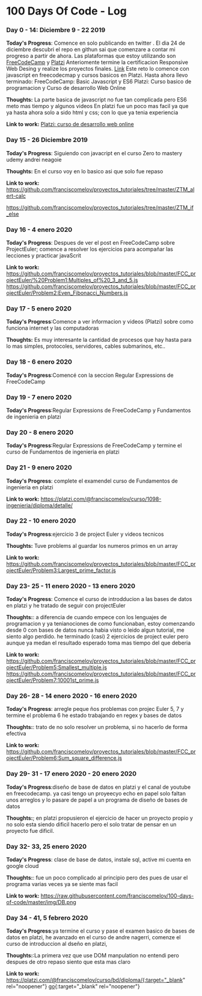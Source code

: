 # 100 Days Of Code - Log

### Day 0 - 14: Diciembre 9 - 22 2019 

**Today's Progress**: Comence en solo publicando en twitter . El dia 24 de diciembre descubri el repo en githun sai que comenzare a contar mi progreso a partir de ahora.
Las plataformas que estoy utilizando son [FreeCodeCamp](https://www.freecodecamp.org/franciscomelov) y [Platzi](https://platzi.com/@franciscomelov/) 
Anteriomente termine la certificacion Responsive Web Desing y realize los proyectos finales. [Link](https://franciscomelov.github.io/)
Este reto lo comence con javascript en freecodecmap y cursos basicos en Platzi.
Hasta ahora llevo terminado:
FreeCodeCamp: Basic Javascript y ES6
Platzi: Curso basico de programacion y Curso de desarrollo Web Online

**Thoughts:** La parte basica de javascript no fue tan complicada pero ES6 meto mas tiempo y algunos videos 
En platzi fue un poco mas facil ya que ya hasta ahora solo a sido html y css; con lo que ya tenia experiencia

**Link to work:** 
[Platzi: curso de desarrollo web online](https://github.com/franciscomelov/proyectos_tutoriales/tree/master/Platzi-desarroll_web)

### Day 15 - 26 Diciembre 2019
**Today's Progress**: Siguiendo con javacript en el curso Zero to mastery udemy andrei neagoie

**Thoughts:** En el curso voy en lo basico asi que solo fue repaso

**Link to work:** 
https://github.com/franciscomelov/proyectos_tutoriales/tree/master/ZTM_alert-calc

https://github.com/franciscomelov/proyectos_tutoriales/tree/master/ZTM_if_else


### Day 16 - 4 enero 2020
**Today's Progress**: Despues de ver el post en FreeCodeCamp sobre ProjectEuler; comence a resolver los ejercicios para acompañar las lecciones y practicar javaScrit


**Link to work:** 
https://github.com/franciscomelov/proyectos_tutoriales/blob/master/FCC_projectEuler/%20Problem1:Multiples_of%20_3_and_5.js
https://github.com/franciscomelov/proyectos_tutoriales/blob/master/FCC_projectEuler/Problem2:Even_Fibonacci_Numbers.js

### Day 17 - 5 enero 2020

**Today's Progress**:Comence a ver informacion y videos (Platzi) sobre como funciona internet y las computadoras

**Thoughts:** Es muy interesante la cantidad de procesos que hay hasta para lo mas simples, protocoles, servidores, cables submarinos, etc..

### Day 18 - 6 enero 2020
**Today's Progress**:Comencé con la seccion Regular Expressions de FreeCodeCamp

### Day 19 - 7 enero 2020
**Today's Progress**:Regular Expressions de FreeCodeCamp y Fundamentos de ingenieria en platzi

### Day 20 - 8 enero 2020
**Today's Progress**:Regular Expressions de FreeCodeCamp y termine el curso  de Fundamentos de ingenieria en platzi

### Day 21 - 9 enero 2020
**Today's Progress**: complete el examendel curso de Fundamentos de ingenieria en platzi

**Link to work:** 
https://platzi.com/@franciscomelov/curso/1098-ingenieria/diploma/detalle/

### Day 22 - 10 enero 2020
**Today's Progress**:ejercicio 3 de project Euler y videos tecnicos

**Thoughts:** Tuve problems al guardar los numeros primos en un array

**Link to work:** 
https://github.com/franciscomelov/proyectos_tutoriales/blob/master/FCC_projectEuler/Problem3:Largest_prime_factor.js

### Day 23- 25 - 11 enero 2020 - 13 enero 2020
**Today's Progress**: Comence el curso de introdducion a las bases de datos en platzi y he tratado de seguir con projectEuler

**Thoughts:**: a diferencia de cuando empece con los lenguajes de programacion y ya tenianociones de como funcionaban, estoy comenzando desde 0 con bases de datos nunca habia visto o leido algun tutorial, me siento algo perdido. he terminado (casi) 2 ejercicios de project euler pero aunque ya medan el resultado esperado toma mas tiempo del que deberia

**Link to work:** 
https://github.com/franciscomelov/proyectos_tutoriales/blob/master/FCC_projectEuler/Problem5:Smallest_multiple.js
https://github.com/franciscomelov/proyectos_tutoriales/blob/master/FCC_projectEuler/Problem7:10001st_prime.js


### Day 26- 28 - 14 enero 2020 - 16 enero 2020
**Today's Progress**: arregle peque ños problemas con projec Euler 5, 7  y termine el problema 6 he estado trabajando en regex y bases de datos

**Thoughts:**: trato de no solo resolver un problema, si no hacerlo de forma efectiva 

**Link to work:** 
https://github.com/franciscomelov/proyectos_tutoriales/blob/master/FCC_projectEuler/Problem6:Sum_square_difference.js

### Day 29- 31 - 17 enero 2020 - 20 enero 2020
**Today's Progress**:diseño de base de datos en platzi y el canal de youtube en freecodecamp. ya casi tengo un proyeecyo echo en papel solo faltan unos arreglos y lo pasare de papel a un programa de diseño de bases de datos

**Thoughts:**; en platzi propusieron el ejercicio de hacer un proyecto propio y no solo esta siendo dificil hacerlo pero el solo tratar de pensar en un proyecto fue dificil.

### Day 32- 33, 25 enero 2020 
**Today's Progress**: clase de base de datos, instale sql, active mi cuenta en google cloud

**Thoughts:**: fue un poco complicado al principio pero des pues de usar el programa varias veces ya se siente mas facil

**Link to work:** 
https://raw.githubusercontent.com/franciscomelov/100-days-of-code/master/img/DB.png

### Day 34 - 41, 5 febrero 2020
**Today's Progress**:ya termine el curso y pase el examen basico de bases de datos en platzi, he avanzado en el curso de andre nagerri, comenze el curso de introduccion al dseño en platzi, 

**Thoughts:**:La primera vez que use DOM manpulation no  entendi pero despues de otro repaso siento que esta mas claro

**Link to work:** https://platzi.com/@franciscomelov/curso/bd/diploma/{:target="_blank" rel="noopener"}
[go](http://stackoverflow.com){:target="_blank" rel="noopener"}

